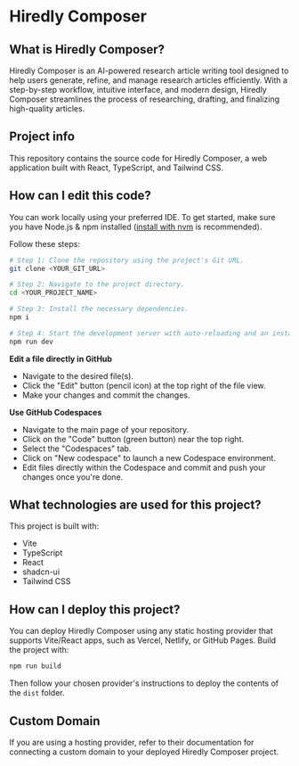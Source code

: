 # Hiredly Composer

## What is Hiredly Composer?

Hiredly Composer is an AI-powered research article writing tool designed to help users generate, refine, and manage research articles efficiently. With a step-by-step workflow, intuitive interface, and modern design, Hiredly Composer streamlines the process of researching, drafting, and finalizing high-quality articles.

## Project info

This repository contains the source code for Hiredly Composer, a web application built with React, TypeScript, and Tailwind CSS.

## How can I edit this code?

You can work locally using your preferred IDE. To get started, make sure you have Node.js & npm installed ([install with nvm](https://github.com/nvm-sh/nvm#installing-and-updating) is recommended).

Follow these steps:

```sh
# Step 1: Clone the repository using the project's Git URL.
git clone <YOUR_GIT_URL>

# Step 2: Navigate to the project directory.
cd <YOUR_PROJECT_NAME>

# Step 3: Install the necessary dependencies.
npm i

# Step 4: Start the development server with auto-reloading and an instant preview.
npm run dev
```

**Edit a file directly in GitHub**

- Navigate to the desired file(s).
- Click the "Edit" button (pencil icon) at the top right of the file view.
- Make your changes and commit the changes.

**Use GitHub Codespaces**

- Navigate to the main page of your repository.
- Click on the "Code" button (green button) near the top right.
- Select the "Codespaces" tab.
- Click on "New codespace" to launch a new Codespace environment.
- Edit files directly within the Codespace and commit and push your changes once you're done.

## What technologies are used for this project?

This project is built with:

- Vite
- TypeScript
- React
- shadcn-ui
- Tailwind CSS

## How can I deploy this project?

You can deploy Hiredly Composer using any static hosting provider that supports Vite/React apps, such as Vercel, Netlify, or GitHub Pages. Build the project with:

```sh
npm run build
```

Then follow your chosen provider's instructions to deploy the contents of the `dist` folder.

## Custom Domain

If you are using a hosting provider, refer to their documentation for connecting a custom domain to your deployed Hiredly Composer project.
